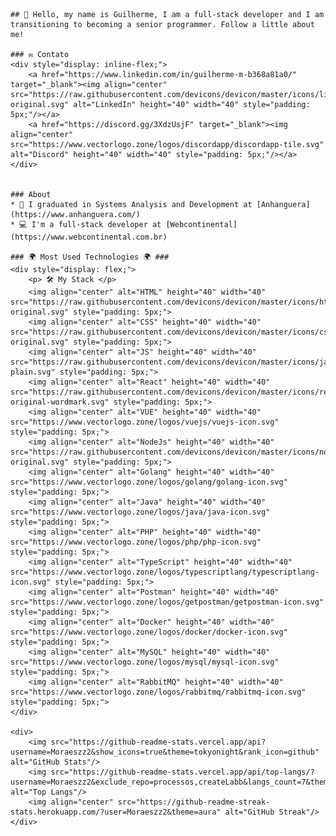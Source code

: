 <div style="display: flex; justify-content: center; flex-direction: column;">


    ## 👋 Hello, my name is Guilherme, I am a full-stack developer and I am transitioning to becoming a senior programmer. Follow a little about me!

    ### ✉️ Contato
    <div style="display: inline-flex;">
        <a href="https://www.linkedin.com/in/guilherme-m-b368a81a0/" target="_blank"><img align="center" src="https://raw.githubusercontent.com/devicons/devicon/master/icons/linkedin/linkedin-original.svg" alt="LinkedIn" height="40" width="40" style="padding: 5px;"/></a>
        <a href="https://discord.gg/3XdzUsjF" target="_blank"><img align="center" src="https://www.vectorlogo.zone/logos/discordapp/discordapp-tile.svg" alt="Discord" height="40" width="40" style="padding: 5px;"/></a>
    </div>


    ### About
    * 🏫 I graduated in Systems Analysis and Development at [Anhanguera](https://www.anhanguera.com/)
    * 💻 I'm a full-stack developer at [Webcontinental](https://www.webcontinental.com.br)

    ### 🌍 Most Used Technologies 🌍 ###
    <div style="display: flex;">
        <p> 🛠️ My Stack </p>
        <img align="center" alt="HTML" height="40" width="40" src="https://raw.githubusercontent.com/devicons/devicon/master/icons/html5/html5-original.svg" style="padding: 5px;">
        <img align="center" alt="CSS" height="40" width="40" src="https://raw.githubusercontent.com/devicons/devicon/master/icons/css3/css3-original.svg" style="padding: 5px;">
        <img align="center" alt="JS" height="40" width="40" src="https://raw.githubusercontent.com/devicons/devicon/master/icons/javascript/javascript-plain.svg" style="padding: 5px;">
        <img align="center" alt="React" height="40" width="40" src="https://raw.githubusercontent.com/devicons/devicon/master/icons/react/react-original-wordmark.svg" style="padding: 5px;">
        <img align="center" alt="VUE" height="40" width="40" src="https://www.vectorlogo.zone/logos/vuejs/vuejs-icon.svg" style="padding: 5px;">
        <img align="center" alt="NodeJs" height="40" width="40" src="https://raw.githubusercontent.com/devicons/devicon/master/icons/nodejs/nodejs-original.svg" style="padding: 5px;">
        <img align="center" alt="Golang" height="40" width="40" src="https://www.vectorlogo.zone/logos/golang/golang-icon.svg" style="padding: 5px;">
        <img align="center" alt="Java" height="40" width="40" src="https://www.vectorlogo.zone/logos/java/java-icon.svg" style="padding: 5px;">
        <img align="center" alt="PHP" height="40" width="40" src="https://www.vectorlogo.zone/logos/php/php-icon.svg" style="padding: 5px;">
        <img align="center" alt="TypeScript" height="40" width="40" src="https://www.vectorlogo.zone/logos/typescriptlang/typescriptlang-icon.svg" style="padding: 5px;">
        <img align="center" alt="Postman" height="40" width="40" src="https://www.vectorlogo.zone/logos/getpostman/getpostman-icon.svg" style="padding: 5px;">
        <img align="center" alt="Docker" height="40" width="40" src="https://www.vectorlogo.zone/logos/docker/docker-icon.svg" style="padding: 5px;">
        <img align="center" alt="MySQL" height="40" width="40" src="https://www.vectorlogo.zone/logos/mysql/mysql-icon.svg" style="padding: 5px;">
        <img align="center" alt="RabbitMQ" height="40" width="40" src="https://www.vectorlogo.zone/logos/rabbitmq/rabbitmq-icon.svg" style="padding: 5px;">
    </div>

    <div>
        <img src="https://github-readme-stats.vercel.app/api?username=Moraeszz2&show_icons=true&theme=tokyonight&rank_icon=github" alt="GitHub Stats"/> 
        <img src="https://github-readme-stats.vercel.app/api/top-langs/?username=Moraeszz2&exclude_repo=processos,createLabb&langs_count=7&theme=tokyonight&layout=compact" alt="Top Langs"/>
        <img align="center" src="https://github-readme-streak-stats.herokuapp.com/?user=Moraeszz2&theme=aura" alt="GitHub Streak"/>
    </div>
</div>
